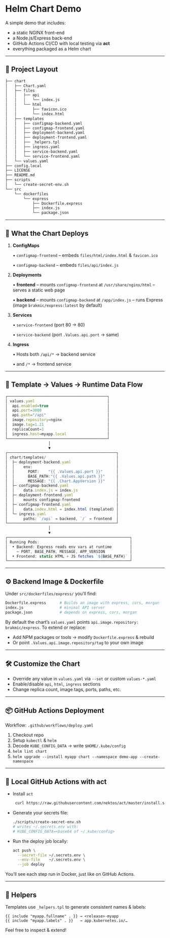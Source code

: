 # Helm Chart Demo

A simple demo that includes:

- a static NGINX front-end  
- a Node.js/Express back-end  
- GitHub Actions CI/CD with local testing via **act**  
- everything packaged as a Helm chart

---

## 📁 Project Layout

```bash
├── chart
│   ├── Chart.yaml
│   ├── files
│   │   ├── api
│   │   │   └── index.js
│   │   └── html
│   │       ├── favicon.ico
│   │       └── index.html
│   ├── templates
│   │   ├── configmap-backend.yaml
│   │   ├── configmap-frontend.yaml
│   │   ├── deployment-backend.yaml
│   │   ├── deployment-frontend.yaml
│   │   ├── _helpers.tpl
│   │   ├── ingress.yaml
│   │   ├── service-backend.yaml
│   │   └── service-frontend.yaml
│   └── values.yaml
├── config.local
├── LICENSE
├── README.md
├── scripts
│   └── create-secret-env.sh
└── src
    └── dockerfiles
        └── express
            ├── Dockerfile.express
            ├── index.js
            └── package.json
```

---

## 🚀 What the Chart Deploys

1. **ConfigMaps**

   • `configmap-frontend` – embeds `files/html/index.html` & `favicon.ico`

   • `configmap-backend` – embeds `files/api/index.js`

2. **Deployments**

   • **frontend**
     – mounts `configmap-frontend` at `/usr/share/nginx/html`
     – serves a static web page

   • **backend**
     – mounts `configmap-backend` at `/app/index.js`
     – runs Express (image `brakmic/express:latest` by default)

3. **Services**

   • `service-frontend` (port 80 → 80)

   • `service-backend` (port `.Values.api.port` → same)

4. **Ingress**

   • Hosts both `/api/*` → backend service

   • and `/*` → frontend service

---

## 🔄 Template → Values → Runtime Data Flow

```js
┌────────────────────────────────────────────┐
│ values.yaml                                │
│  api.enabled=true                          │
│  api.port=3000                             │
│  api.path="/api"                           │
│  image.repository=nginx                    │
│  image.tag=1.21                            │
│  replicaCount=1                            │
│  ingress.host=myapp.local                  │
└────────────────────────────────────────────┘
                   │
                   ▼
┌────────────────────────────────────────────────┐
│ chart/templates/                               │
│  ├─ deployment-backend.yaml                    │
│  │    env:                                     │
│  │      PORT:    "{{ .Values.api.port }}"      │
│  │      BASE_PATH:"{{ .Values.api.path }}"     │
│  │      MESSAGE: "{{ .Chart.AppVersion }}"     │
│  ├─ configmap-backend.yaml                     │
│  │    data.index.js = index.js                 │
│  ├─ deployment-frontend.yaml                   │
│  │    mounts configmap-frontend                │
│  ├─ configmap-frontend.yaml                    │
│  │    data.index.html = index.html (templated) │
│  └─ ingress.yaml                               │
│       paths: `/api` → backend, `/` → frontend  │
└────────────────────────────────────────────────┘
                   │
                   ▼
┌──────────────────────────────────────────────────────┐
│ Running Pods:                                        │
│  • Backend: Express reads env vars at runtime        │
│    – PORT, BASE_PATH, MESSAGE, APP_VERSION           │
│  • Frontend: static HTML + JS fetches `${BASE_PATH}` │
└──────────────────────────────────────────────────────┘
```

---

## ⚙️ Backend Image & Dockerfile

Under `src/dockerfiles/express/` you’ll find:

```bash
Dockerfile.express      # Builds an image with express, cors, morgan
index.js                # minimal API server
package.json            # depends on express, cors, morgan
```

By default the chart’s `values.yaml` points `api.image.repository: brakmic/express`.
To extend or replace:

- Add NPM packages or tools → modify `Dockerfile.express` & rebuild
- Or point `.Values.api.image.repository/tag` to your own image

---

## 🛠️ Customize the Chart

- Override any value in `values.yaml` via `--set` or custom `values-*.yaml`
- Enable/disable `api`, `html`, `ingress` sections
- Change replica count, image tags, ports, paths, etc.

---

## 📦 GitHub Actions Deployment

Workflow: `.github/workflows/deploy.yaml`

1. Checkout repo
2. Setup `kubectl` & `helm`
3. Decode `KUBE_CONFIG_DATA` → write `$HOME/.kube/config`
4. `helm lint chart`
5. `helm upgrade --install myapp chart --namespace demo-app --create-namespace`

---

## 🔄 Local GitHub Actions with act

- Install `act`

  ```bash
   curl https://raw.githubusercontent.com/nektos/act/master/install.sh | sudo bash
  ```

- Generate your secrets file:

   ```bash
   ./scripts/create-secret-env.sh
   # writes ~/.secrets.env with:
   # KUBE_CONFIG_DATA=<base64 of ~/.kube/config>
   ```

- Run the deploy job locally:

   ```bash
   act push \
     --secret-file ~/.secrets.env \
     --env-file    ~/.secrets.env \
     --job deploy
   ```

You’ll see each step run in Docker, just like on GitHub Actions.

---

## 📝 Helpers

Templates use `_helpers.tpl` to generate consistent names & labels:

```gotpl
{{ include "myapp.fullname" . }} → <release>-myapp
{{ include "myapp.labels" . }}   → app.kubernetes.io/…
```

Feel free to inspect & extend!
